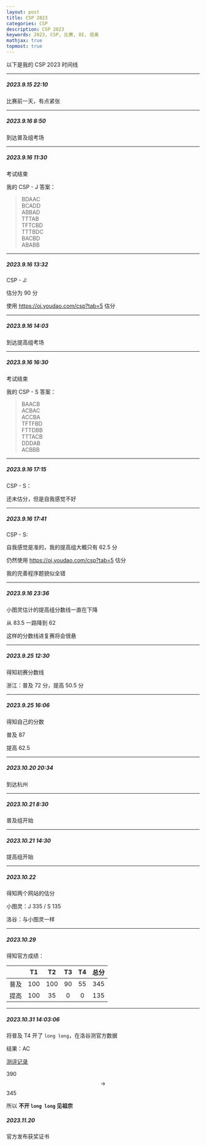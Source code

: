```yaml
---
layout: post
title: CSP 2023
categories: CSP
description: CSP 2023
keywords: 2023, CSP, 比赛, OI, 信奥
mathjax: true
topmost: true
---
```


以下是我的 CSP 2023 时间线

---

##### 2023.9.15 22:10

比赛前一天，有点紧张

---

##### 2023.9.16 8:50

到达普及组考场

---

##### 2023.9.16 11:30

考试结束

我的 CSP - J 答案：

> BDAAC  
> BCADD  
> ABBAD  
> TTTAB  
> TFTCBD  
> TTTBDC  
> BACBD  
> ABABB   

---

##### 2023.9.16 13:32

CSP - J:

估分为 90 分

使用 <https://oj.youdao.com/csp?tab=5> 估分

---

##### 2023.9.16 14:03

到达提高组考场

---

##### 2023.9.16 16:30

考试结束

我的 CSP - S 答案：

> BAACB  
> ACBAC  
> ACCBA  
> TFTFBD  
> FTTDBB  
> TTTACB  
> DDDAB  
> ACBBB  

---

##### 2023.9.16 17:15

CSP - S：

还未估分，但是自我感觉不好

---

##### 2023.9.16 17:41

CSP - S:

自我感觉是准的，我的提高组大概只有 62.5 分

仍然使用 <https://oj.youdao.com/csp?tab=5> 估分

我的完善程序题貌似全错

---

##### 2023.9.16 23:36

小图灵估计的提高组分数线一直在下降

从 83.5 一路降到 62

这样的分数线进复赛将会很悬

---

##### 2023.9.25 12:30

得知初赛分数线

浙江：普及 72 分，提高 50.5 分

---

##### 2023.9.25 16:06

得知自己的分数

普及 87

提高 62.5

---

##### 2023.10.20 20:34

到达杭州

---

##### 2023.10.21 8:30

普及组开始

---

##### 2023.10.21 14:30

提高组开始

---

##### 2023.10.22

得知两个网站的估分

小图灵：J 335 / S 135

洛谷：与小图灵一样

---

##### 2023.10.29

得知官方成绩：

||T1|T2|T3|T4|总分|
|:-:|:-:|:-:|:-:|:-:|:-:|
|普及|100|100|90|55|345|
|提高|100|35|0|0|135|

---

##### 2023.10.31 14:03:06

将普及 T4 开了 `long long`，在洛谷测官方数据

结果：AC

[测评记录](https://www.luogu.com.cn/record/132580000)

390 $$\to$$ 345

所以 **不开 `long long` 见祖宗**

##### 2023.11.20

官方发布获奖证书

